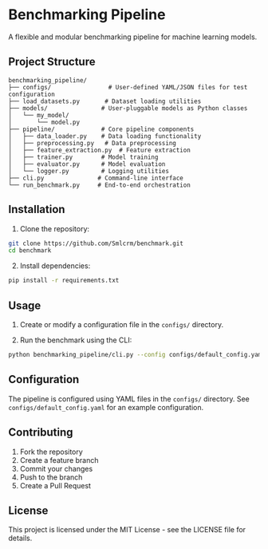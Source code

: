 # Benchmarking Pipeline

A flexible and modular benchmarking pipeline for machine learning models.

## Project Structure

```
benchmarking_pipeline/
├── configs/                # User-defined YAML/JSON files for test configuration
├── load_datasets.py       # Dataset loading utilities
├── models/               # User-pluggable models as Python classes
│   └── my_model/
│       └── model.py
├── pipeline/             # Core pipeline components
│   ├── data_loader.py    # Data loading functionality
│   ├── preprocessing.py   # Data preprocessing
│   ├── feature_extraction.py  # Feature extraction
│   ├── trainer.py        # Model training
│   ├── evaluator.py      # Model evaluation
│   └── logger.py         # Logging utilities
├── cli.py               # Command-line interface
└── run_benchmark.py     # End-to-end orchestration
```

## Installation

1. Clone the repository:
```bash
git clone https://github.com/Smlcrm/benchmark.git
cd benchmark
```

2. Install dependencies:
```bash
pip install -r requirements.txt
```

## Usage

1. Create or modify a configuration file in the `configs/` directory.

2. Run the benchmark using the CLI:
```bash
python benchmarking_pipeline/cli.py --config configs/default_config.yaml
```

## Configuration

The pipeline is configured using YAML files in the `configs/` directory. See `configs/default_config.yaml` for an example configuration.

## Contributing

1. Fork the repository
2. Create a feature branch
3. Commit your changes
4. Push to the branch
5. Create a Pull Request

## License

This project is licensed under the MIT License - see the LICENSE file for details. 